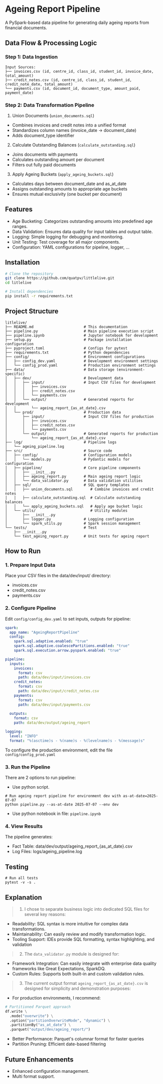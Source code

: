 # Ageing Report Pipeline

A PySpark-based data pipeline for generating daily ageing reports from financial documents.

## Data Flow & Processing Logic
### Step 1: Data Ingestion
```
Input Sources:
├── invoices.csv (id, centre_id, class_id, student_id, invoice_date, total_amount)
├── credit_notes.csv (id, centre_id, class_id, student_id, credit_note_date, total_amount)
└── payments.csv (id, document_id, document_type, amount_paid, payment_date)
```

### Step 2: Data Transformation Pipeline

1. Union Documents (```union_documents.sql```)
- Combines invoices and credit notes into a unified format
- Standardizes column names (invoice_date → document_date)
- Adds document_type identifier

2. Calculate Outstanding Balances (```calculate_outstanding.sql```)
- Joins documents with payments
- Calculates outstanding amount per document
- Filters out fully paid documents

3. Apply Ageing Buckets (```apply_ageing_buckets.sql```)
- Calculates days between document_date and as_at_date
- Assigns outstanding amounts to appropriate age buckets
- Ensures mutual exclusivity (one bucket per document)

## Features
- Age Bucketing: Categorizes outstanding amounts into predefined age ranges.
- Data Validation: Ensures data quality for input tables and output table.
- Logging: Simple logging for debugging and monitoring.
- Unit Testing: Test coverage for all major components.
- Configuration: YAML configurations for pipeline, logger, ...

## Installation
```bash
# Clone the repository
git clone https://github.com/quatpv/littlelive.git
cd litlelive

# Install dependencies
pip install -r requirements.txt
```

## Project Structure
```shell
litlelive/
├── README.md                       # This documentation
├── pipeline.py                     # Main pipeline execution script
├── pipeline.ipynb                  # Jupyter notebook for development
├── setup.py                        # Package installation configuration
├── pyproject.toml                  # Configs for pytest
├── requirements.txt                # Python dependencies
├── config/                         # Environment configurations
│   ├── config_dev.yaml             # Development environment settings
│   └── config_prod.yaml            # Production environment settings
├── data/                           # Data storage (environment-specific)
│   ├── dev/                        # Development data
│   │   ├── input/                  # Input CSV files for development
│   │   │   ├── invoices.csv
│   │   │   ├── credit_notes.csv
│   │   │   └── payments.csv
│   │   └── output/                 # Generated reports for development
│   │       └── ageing_report_{as_at_date}.csv
│   └── prod/                       # Production data
│       ├── input/                  # Input CSV files for production
│       │   ├── invoices.csv
│       │   ├── credit_notes.csv
│       │   └── payments.csv
│       └── output/                 # Generated reports for production
│           └── ageing_report_{as_at_date}.csv
├── log/                            # Pipeline logs
│   └── ageing_pipeline.log
├── src/                            # Source code
│   ├── config/                     # Configuration models
│   │   └── models.py               # Pydantic models for configuration
│   ├── pipeline/                   # Core pipeline components
│   │   ├── __init__.py
│   │   ├── ageing_report.py        # Main ageing report logic
│   │   └── data_validator.py       # Data validation utilities
│   ├── sql/                        # SQL query templates
│   │   ├── union_documents.sql        # Combine invoices and credit notes
│   │   ├── calculate_outstanding.sql  # Calculate outstanding balances
│   │   └── apply_ageing_buckets.sql   # Apply age bucket logic
│   └── utils/                         # Utility modules
│       ├── __init__.py
│       ├── logger.py               # Logging configuration
│       └── spark_utils.py          # Spark session management
└── tests/                          # Test
    ├── __init__.py
    └── test_ageing_report.py       # Unit tests for ageing report
```


## How to Run
### 1. Prepare Input Data
Place your CSV files in the data/dev/input/ directory:
- invoices.csv
- credit_notes.csv
- payments.csv

### 2. Configure Pipeline
Edit ```config/config_dev.yaml``` to set inputs, outputs for pipeline:
```yaml
spark:
  app_name: "AgeingReportPipeline"
  config:
    spark.sql.adaptive.enabled: "true"
    spark.sql.adaptive.coalescePartitions.enabled: "true"
    spark.sql.execution.arrow.pyspark.enabled: "true"

pipeline:
  inputs:
    invoices:
      format: csv
      path: data/dev/input/invoices.csv
    credit_notes:
      format: csv
      path: data/dev/input/credit_notes.csv
    payments:
      format: csv
      path: data/dev/input/payments.csv
  
  outputs:
    format: csv
    path: data/dev/output/ageing_report

logging:
  level: "INFO"
  format: "%(asctime)s - %(name)s - %(levelname)s - %(message)s"
```

To configure the production environment, edit the file ```config/config_prod.yaml```

### 3. Run the Pipeline
There are 2 options to run pipeline:

- Use python script.
```shell
# Run ageing report pipeline for environment dev with as-at-date=2025-07-07
python pipeline.py --as-at-date 2025-07-07 --env dev
```

- Use python notebook in file: ```pipeline.ipynb```

### 4. View Results
The pipeline generates:
- Fact Table: data/dev/output/ageing_report_{as_at_date}.csv
- Log Files: logs/ageing_pipeline.log


## Testing
```shell
# Run all tests
pytest -v -s .
```

## Explanation
> 1. I chose to separate business logic into dedicated SQL files for several key reasons:

- Readability: SQL syntax is more intuitive for complex data transformations.
- Maintainability: Can easily review and modify transformation logic.
- Tooling Support: IDEs provide SQL formatting, syntax highlighting, and validation


> 2. The ```data_validator.py``` module is designed for:

- Framework Integration: Can easily integrate with enterprise data quality frameworks like Great Expectations, SparkDQ.
- Custom Rules: Supports both built-in and custom validation rules.

> 3. The current output format ```ageing_report_{as_at_date}.csv``` is designed for simplicity and demonstration purposes:

- For production environments, I recommend:
```python
# Partitioned Parquet approach
df.write \
  .mode("overwrite") \
  .option("partitionOverwriteMode", "dynamic") \
  .partitionBy("as_at_date") \
  .parquet("output/dev/ageing_report/")
```
- Better Performance: Parquet's columnar format for faster queries
- Partition Pruning: Efficient date-based filtering

## Future Enhancements
- Enhanced configuration management.
- Multi format support.
